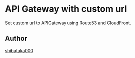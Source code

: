 # API Gateway with custom url

Set custom url to APIGateway using Route53 and CloudFront.

## Author
[shibataka000](https://github.com/shibataka000)
